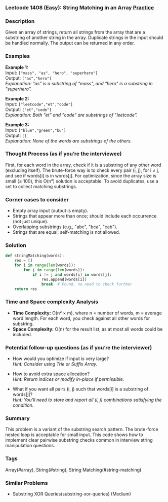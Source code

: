 ### Leetcode 1408 (Easy): String Matching in an Array [Practice](https://leetcode.com/problems/string-matching-in-an-array)

### Description  
Given an array of strings, return all strings from the array that are a substring of another string in the array. Duplicate strings in the input should be handled normally. The output can be returned in any order.

### Examples  
**Example 1:**  
Input: `["mass", "as", "hero", "superhero"]`  
Output: `["as","hero"]`  
*Explanation: "as" is a substring of "mass", and "hero" is a substring in "superhero".*

**Example 2:**  
Input: `["leetcode","et","code"]`  
Output: `["et","code"]`  
*Explanation: Both "et" and "code" are substrings of "leetcode".*

**Example 3:**  
Input: `["blue","green","bu"]`  
Output: `[]`  
*Explanation: None of the words are substrings of the others.*

### Thought Process (as if you’re the interviewee)  
First, for each word in the array, check if it is a substring of any other word (excluding itself). The brute-force way is to check every pair (i, j), for i ≠ j, and see if words[i] is in words[j]. For optimization, since the array size is small (≤ 100), this O(n²) solution is acceptable. To avoid duplicates, use a set to collect matching substrings.

### Corner cases to consider  
- Empty array input (output is empty).  
- Strings that appear more than once; should include each occurrence (not just unique).
- Overlapping substrings (e.g., "abc", "bca", "cab").
- Strings that are equal; self-matching is not allowed.

### Solution

```python
def stringMatching(words):
    res = []
    for i in range(len(words)):
        for j in range(len(words)):
            if i != j and words[i] in words[j]:
                res.append(words[i])
                break  # Found, no need to check further
    return res
```

### Time and Space complexity Analysis  
- **Time Complexity:** O(n² × m), where n = number of words, m = average word length. For each word, you check against all other words for substring.
- **Space Complexity:** O(n) for the result list, as at most all words could be included.

### Potential follow-up questions (as if you’re the interviewer)  
- How would you optimize if input is very large?  
  *Hint: Consider using Trie or Suffix Array.*

- How to avoid extra space allocation?  
  *Hint: Return indices or modify in-place if permissible.*

- What if you want all pairs (i, j) such that words[i] is a substring of words[j]?  
  *Hint: You'll need to store and report all (i, j) combinations satisfying the condition.*

### Summary
This problem is a variant of the substring search pattern. The brute-force nested loop is acceptable for small input. This code shows how to implement clear pairwise substring checks common in interview string manipulation questions.

### Tags
Array(#array), String(#string), String Matching(#string-matching)

### Similar Problems
- Substring XOR Queries(substring-xor-queries) (Medium)